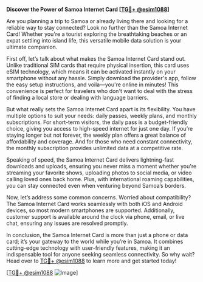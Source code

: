 **Discover the Power of Samoa Internet Card [[TG💪+ @esim1088](https://t.me/s/esim1088)]**

Are you planning a trip to Samoa or already living there and looking for a reliable way to stay connected? Look no further than the Samoa Internet Card! Whether you're a tourist exploring the breathtaking beaches or an expat settling into island life, this versatile mobile data solution is your ultimate companion.

First off, let’s talk about what makes the Samoa Internet Card stand out. Unlike traditional SIM cards that require physical insertion, this card uses eSIM technology, which means it can be activated instantly on your smartphone without any hassle. Simply download the provider's app, follow the easy setup instructions, and voila—you're online in minutes! This convenience is perfect for travelers who don't want to deal with the stress of finding a local store or dealing with language barriers.

But what really sets the Samoa Internet Card apart is its flexibility. You have multiple options to suit your needs: daily passes, weekly plans, and monthly subscriptions. For short-term visitors, the daily pass is a budget-friendly choice, giving you access to high-speed internet for just one day. If you’re staying longer but not forever, the weekly plan offers a great balance of affordability and coverage. And for those who need constant connectivity, the monthly subscription provides unlimited data at a competitive rate. 

Speaking of speed, the Samoa Internet Card delivers lightning-fast downloads and uploads, ensuring you never miss a moment whether you're streaming your favorite shows, uploading photos to social media, or video calling loved ones back home. Plus, with international roaming capabilities, you can stay connected even when venturing beyond Samoa’s borders.

Now, let’s address some common concerns. Worried about compatibility? The Samoa Internet Card works seamlessly with both iOS and Android devices, so most modern smartphones are supported. Additionally, customer support is available around the clock via phone, email, or live chat, ensuring any issues are resolved promptly.

In conclusion, the Samoa Internet Card is more than just a phone or data card; it’s your gateway to the world while you’re in Samoa. It combines cutting-edge technology with user-friendly features, making it an indispensable tool for anyone seeking seamless connectivity. So why wait? Head over to [TG💪+ @esim1088](https://t.me/s/esim1088) to learn more and get started today!

[[TG💪+ @esim1088](https://t.me/s/esim1088) ![Image](https://i.postimg.cc/Y0z9fWf4/image.png)]